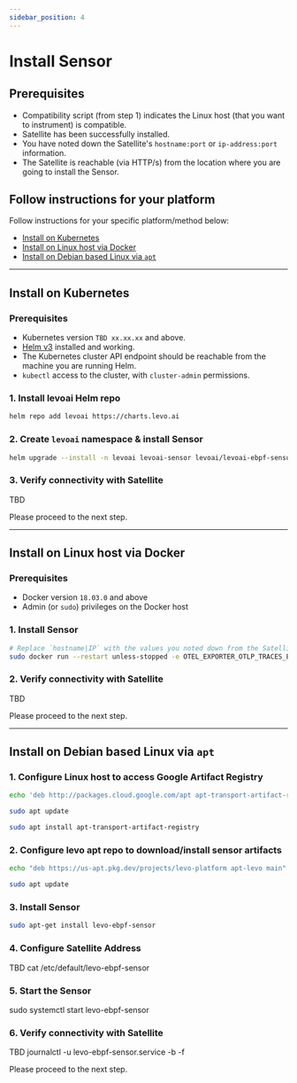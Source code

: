 ```yaml
---
sidebar_position: 4
---
```


# Install Sensor

## Prerequisites
- Compatibility script (from step 1) indicates the Linux host (that you want to instrument) is compatible.
- Satellite has been successfully installed.
- You have noted down the Satellite's `hostname:port` or `ip-address:port` information.
- The Satellite is reachable (via HTTP/s) from the location where you are going to install the Sensor.

## Follow instructions for your platform
Follow instructions for your specific platform/method below:
- [Install on Kubernetes](./install-sensor.md#install-on-kubernetes)
- [Install on Linux host via Docker](./install-sensor.md#install-on-linux-host-via-docker)
- [Install on Debian based Linux via `apt`](./install-sensor.md#install-on-debian-based-linux-via-apt)


-----------------------------------------------------------------------

## Install on Kubernetes

### Prerequisites
- Kubernetes version `TBD xx.xx.xx` and above.
- [Helm v3](https://helm.sh/docs/intro/install/) installed and working.
- The Kubernetes cluster API endpoint should be reachable from the machine you are running Helm.
- `kubectl` access to the cluster, with `cluster-admin` permissions.

### 1. Install levoai Helm repo
```bash
helm repo add levoai https://charts.levo.ai
```

### 2. Create `levoai` namespace & install Sensor
```bash
helm upgrade --install -n levoai levoai-sensor levoai/levoai-ebpf-sensor --create-namespace
```

### 3. Verify connectivity with Satellite
TBD

Please proceed to the next step.

-----------------------------------------------------------------------

## Install on Linux host via Docker

### Prerequisites
- Docker version `18.03.0` and above
- Admin (or `sudo`) privileges on the Docker host

### 1. Install Sensor

```bash
# Replace `hostname|IP` with the values you noted down from the Satellite install`
sudo docker run --restart unless-stopped -e OTEL_EXPORTER_OTLP_TRACES_ENDPOINT=<hostname|IP:port> -v /sys/kernel/debug:/sys/kernel/debug -v /proc:/host/proc  --privileged levoai/ebpf_sensor:0.6.6 -c python -d
```

### 2. Verify connectivity with Satellite
TBD

Please proceed to the next step.

-----------------------------------------------------------------------

## Install on Debian based Linux via `apt`

### 1. Configure Linux host to access Google Artifact Registry

```bash
echo 'deb http://packages.cloud.google.com/apt apt-transport-artifact-registry-stable main' | sudo tee -a /etc/apt/sources.list.d/artifact-registry.list

sudo apt update

sudo apt install apt-transport-artifact-registry
```

### 2. Configure levo apt repo to download/install sensor artifacts

```bash
echo "deb https://us-apt.pkg.dev/projects/levo-platform apt-levo main" | sudo tee -a /etc/apt/sources.list.d/artifact-registry.list

sudo apt update
```

### 3. Install Sensor

```bash
sudo apt-get install levo-ebpf-sensor
```

### 4. Configure Satellite Address
TBD
cat /etc/default/levo-ebpf-sensor

### 5. Start the Sensor
sudo systemctl start levo-ebpf-sensor

### 6. Verify connectivity with Satellite
TBD
journalctl -u levo-ebpf-sensor.service -b -f

Please proceed to the next step.
